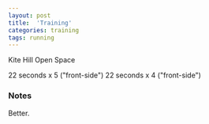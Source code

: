 ```yaml
---
layout: post
title:  'Training'
categories: training
tags: running
---
```


Kite Hill Open Space

22 seconds x 5 ("front-side")
22 seconds x 4 ("front-side")

### Notes

Better.
